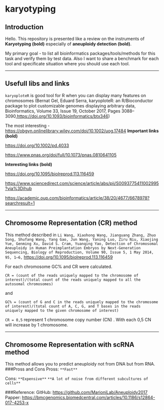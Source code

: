# karyotyping
## Introduction
Hello. This repository is presented like a review on the instruments of **Karyotyping (bold)** especially of **aneuploidy detection (bold)**. 

My primary goal - to list all bioinformatics packages/tools/methods for this task and verify them by test data. Also I want to share a benchmark for each tool and specificate situation where you should use each tool. 

____
## Usefull libs and links
`karyoploteR` is good tool for R when you can display many features on chromosomes (Bernat Gel, Eduard Serra, karyoploteR: an R/Bioconductor package to plot customizable genomes displaying arbitrary data, Bioinformatics, Volume 33, Issue 19, October 2017, Pages 3088–3090,https://doi.org/10.1093/bioinformatics/btx346) 

The most interesting - https://obgyn.onlinelibrary.wiley.com/doi/10.1002/uog.17484
**Important links (bold)**

https://doi.org/10.1002/pd.4033 

https://www.pnas.org/doi/full/10.1073/pnas.0810641105

**Interesting links (bold)**

https://doi.org/10.1095/biolreprod.113.116459 

https://www.sciencedirect.com/science/article/abs/pii/S0093775411002995?via%3Dihub 

https://academic.oup.com/bioinformatics/article/38/20/4677/6678978?searchresult=1

____ 
## Chromosome Representation (CR) method 
This method described in `Li Wang, Xiaohong Wang, Jianguang Zhang, Zhuo Song, Shufang Wang, Yang Gao, Jun Wang, Yaning Luo, Ziru Niu, Xiaojing Yue, Genming Xu, David S. Cram, Yuanqing Yao, Detection of Chromosomal Aneuploidy in Human Preimplantation Embryos by Next-Generation Sequencing, Biology of Reproduction, Volume 90, Issue 5, 1 May 2014, 95, 1–6,` https://doi.org/10.1095/biolreprod.113.116459

For each chromosome GC% and CR were calculated. 

`CR = (count of the reads uniquely mapped to the chromosome of interest)/(total count of the reads uniquely mapped to all the autosomal chromosomes)`

and 

`GC% = (count of G and C in the reads uniquely mapped to the chromosome of interest)/(total count of A, C, G, and T bases in the reads uniquely mapped to the given chromosome of interest)`

`CR = 0,5` represent 1 chromosome copy number (CN) . With each 0,5 CN will increase by 1 chromosome. 
____ 
## Chromosome Representation with scRNA method
This method allows you to predict aneuploidy not from DNA but from RNA. 
###Pross and Cons
Pross: 
`**Fast**`

Cons:
`**Expensive**`
`**A lot of noise from different subcultures of cells**`

###Reference: 
GitHub: https://github.com/MarioniLab/Aneuploidy2017 
Papper: https://bmcgenomics.biomedcentral.com/articles/10.1186/s12864-017-4253-x


